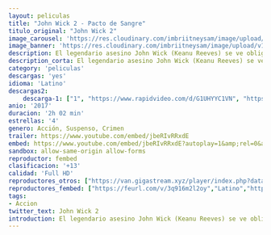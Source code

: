 ```yaml
---
layout: peliculas
title: "John Wick 2 - Pacto de Sangre"
titulo_original: "John Wick 2"
image_carousel: 'https://res.cloudinary.com/imbriitneysam/image/upload/v1543037377/wick2-poster-min.jpg'
image_banner: 'https://res.cloudinary.com/imbriitneysam/image/upload/v1543037378/wick2-banner-min.jpg'
description: El legendario asesino John Wick (Keanu Reeves) se ve obligado a salir del retiro por un ex-asociado que planea obtener el control de un misterioso grupo internacional de asesinos. Obligado a ayudarlo por un juramento de sangre, John emprende un viaje a Roma lleno de adrenalina estremecedora para pelear contra los asesinos más peligrosos del mundo.
description_corta: El legendario asesino John Wick (Keanu Reeves) se ve obligado a salir del retiro por un ex-asociado que planea obtener el control de un misterioso grupo internacional de asesinos. Obligado a ayudarlo por un juramento de sangre, John emprende un viaje a Roma lleno de adrenalina estremecedora para pelear contra los asesinos más peligrosos del mundo.
category: 'peliculas'
descargas: 'yes'
idioma: 'Latino'
descargas2:
    descarga-1: ["1", "https://www.rapidvideo.com/d/G1UHYYC1VN", "https://www.google.com/s2/favicons?domain=openload.co","OpenLoad","https://res.cloudinary.com/imbriitneysam/image/upload/v1541473684/mexico.png", "Latino", "Full HD"]
anio: '2017'
duracion: '2h 02 min'
estrellas: '4'
genero: Acción, Suspenso, Crimen
trailer: https://www.youtube.com/embed/jbeRIvRRxdE
embed: https://www.youtube.com/embed/jbeRIvRRxdE?autoplay=1&amp;rel=0&amp;hd=1&border=0&wmode=opaque&enablejsapi=1&modestbranding=1&controls=1&showinfo=0
sandbox: allow-same-origin allow-forms
reproductor: fembed
clasificacion: '+13'
calidad: 'Full HD'
reproductores_otros: ["https://van.gigastream.xyz/player/index.php?data=d67d8ab4f4c10bf22aa353e27879133c","Latino","https://streampelis.info/public/dist/index.html?id=475fbb5e94b0aa2ce1519b830bf12f46","Latino","https://gdriveplayer.me/embed2.php?link=HtYlLM2EjTqNjTtaNrcZfgE1y3YVdewLaicBk4IIa7zWXVfSGYqSn4hnYb6ukjhebdR%2Bj4jT5nFMh1B4XcsPUAmfMAlEoKCXwnsFd%2FR6kMb1yNWk1gKvHeaKmSZCxAQqo3r4cDG2dJEbHx4zR6XHxkpxcjAauRhPaRozq%2FBZeuwpia%2FVrx748C8thhz%2FfZnO8%3D","Latino","https://player.premiumstream.live/player.php?id=NDI0Nw&sub=","Latino","https://www.zembed.to/public/dist/asteroid.html?id=5d016cc00e7dfec67de308367e8c7a47&title=John%20Wick:%20Chapter%202","Latino","https://movcloud.net/embed/eq-mN2FM1XFF","Latino","https://mstream.press/hky88ntgh2o4","Latino"]
reproductores_fembed: ["https://feurl.com/v/3q916m2l2oy","Latino","https://feurl.com/v/z75m0tjn4e6w00n","Latino","https://feurl.com/v/1lo63zjxlo5","Latino"]
tags:
- Accion
twitter_text: John Wick 2
introduction: El legendario asesino John Wick (Keanu Reeves) se ve obligado a salir del retiro por un ex-asociado que planea obtener el control de un misterioso grupo internacional de asesinos. Obligado a ayudarlo por un juramento de sangre, John emprende un viaje a Roma lleno de adrenalina estremecedora para pelear contra los asesinos más peligrosos del mundo.
---
```












